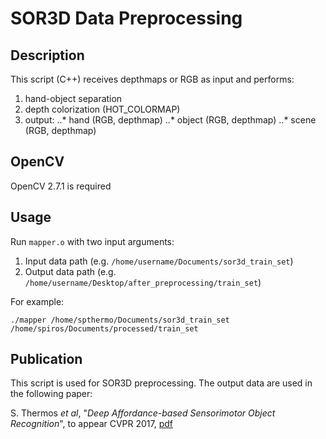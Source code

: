 # SOR3D Data Preprocessing

## Description
This script (C++) receives depthmaps or RGB as input and performs:
1. hand-object separation
2. depth colorization (HOT_COLORMAP)
3. output:
..* hand (RGB, depthmap)
..* object (RGB, depthmap)
..* scene (RGB, depthmap)

## OpenCV
OpenCV 2.7.1 is required

## Usage
Run ```mapper.o``` with two input arguments:
1. Input data path (e.g. ```/home/username/Documents/sor3d_train_set```)
2. Output data path (e.g. ```/home/username/Desktop/after_preprocessing/train_set```)

For example:

```
./mapper /home/spthermo/Documents/sor3d_train_set /home/spiros/Documents/processed/train_set
```

## Publication
This script is used for SOR3D preprocessing. The output data are used in the following paper:

S. Thermos _et_ _al_, "_Deep Affordance-based Sensorimotor Object Recognition_", to appear CVPR 2017, [pdf](https://arxiv.org/abs/1704.02787)
